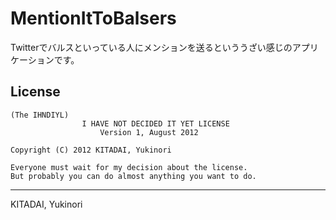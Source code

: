 # MentionItToBalsers

Twitterでバルスといっている人にメンションを送るといううざい感じのアプリケーションです。

License
-------
	(The IHNDIYL)
		            I HAVE NOT DECIDED IT YET LICENSE
	                    Version 1, August 2012
	
	Copyright (C) 2012 KITADAI, Yukinori
	
	Everyone must wait for my decision about the license.
	But probably you can do almost anything you want to do.

---
KITADAI, Yukinori


